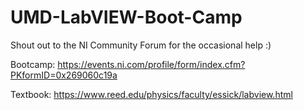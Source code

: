 # UMD-LabVIEW-Boot-Camp 

Shout out to the NI Community Forum for the occasional help :)

Bootcamp: https://events.ni.com/profile/form/index.cfm?PKformID=0x269060c19a


Textbook: https://www.reed.edu/physics/faculty/essick/labview.html
